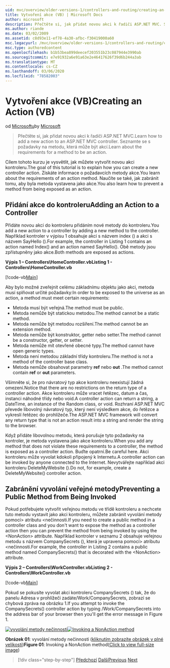 ```yaml
---
uid: mvc/overview/older-versions-1/controllers-and-routing/creating-an-action-vb
title: Vytvoření akce (VB) | Microsoft Docs
author: microsoft
description: Přečtěte si, jak přidat novou akci k řadiči ASP.NET MVC. Seznamte se s požadavky na metodu, která může být akcí.
ms.author: riande
ms.date: 03/02/2009
ms.assetid: c8d93e11-ef78-4a30-afbc-f30419000a60
msc.legacyurl: /mvc/overview/older-versions-1/controllers-and-routing/creating-an-action-vb
msc.type: authoredcontent
ms.openlocfilehash: b1b53bea899deecef203551b23c087944e3990ab
ms.sourcegitcommit: e7e91932a6e91a63e2e46417626f39d6b244a3ab
ms.translationtype: MT
ms.contentlocale: cs-CZ
ms.lasthandoff: 03/06/2020
ms.locfileid: "78582003"
---
```

# <a name="creating-an-action-vb"></a><span data-ttu-id="95841-104">Vytvoření akce (VB)</span><span class="sxs-lookup"><span data-stu-id="95841-104">Creating an Action (VB)</span></span>

<span data-ttu-id="95841-105">od [Microsoftu](https://github.com/microsoft)</span><span class="sxs-lookup"><span data-stu-id="95841-105">by [Microsoft](https://github.com/microsoft)</span></span>

> <span data-ttu-id="95841-106">Přečtěte si, jak přidat novou akci k řadiči ASP.NET MVC.</span><span class="sxs-lookup"><span data-stu-id="95841-106">Learn how to add a new action to an ASP.NET MVC controller.</span></span> <span data-ttu-id="95841-107">Seznamte se s požadavky na metodu, která může být akcí.</span><span class="sxs-lookup"><span data-stu-id="95841-107">Learn about the requirements for a method to be an action.</span></span>

<span data-ttu-id="95841-108">Cílem tohoto kurzu je vysvětlit, jak můžete vytvořit novou akci kontroleru.</span><span class="sxs-lookup"><span data-stu-id="95841-108">The goal of this tutorial is to explain how you can create a new controller action.</span></span> <span data-ttu-id="95841-109">Získáte informace o požadavcích metody akce.</span><span class="sxs-lookup"><span data-stu-id="95841-109">You learn about the requirements of an action method.</span></span> <span data-ttu-id="95841-110">Naučíte se také, jak zabránit tomu, aby byla metoda vystavena jako akce.</span><span class="sxs-lookup"><span data-stu-id="95841-110">You also learn how to prevent a method from being exposed as an action.</span></span>

## <a name="adding-an-action-to-a-controller"></a><span data-ttu-id="95841-111">Přidání akce do kontroleru</span><span class="sxs-lookup"><span data-stu-id="95841-111">Adding an Action to a Controller</span></span>

<span data-ttu-id="95841-112">Přidáte novou akci do kontroleru přidáním nové metody do kontroleru.</span><span class="sxs-lookup"><span data-stu-id="95841-112">You add a new action to a controller by adding a new method to the controller.</span></span> <span data-ttu-id="95841-113">Například kontroler v výpisu 1 obsahuje akci s názvem index () a akci s názvem SayHello ().</span><span class="sxs-lookup"><span data-stu-id="95841-113">For example, the controller in Listing 1 contains an action named Index() and an action named SayHello().</span></span> <span data-ttu-id="95841-114">Obě metody jsou zpřístupněny jako akce.</span><span class="sxs-lookup"><span data-stu-id="95841-114">Both methods are exposed as actions.</span></span>

<span data-ttu-id="95841-115">**Výpis 1 – Controllers\HomeController.vb**</span><span class="sxs-lookup"><span data-stu-id="95841-115">**Listing 1 - Controllers\HomeController.vb**</span></span>

[!code-vb[Main](creating-an-action-vb/samples/sample1.vb)]

<span data-ttu-id="95841-116">Aby bylo možné zveřejnit celému základnímu objektu jako akci, metoda musí splňovat určité požadavky:</span><span class="sxs-lookup"><span data-stu-id="95841-116">In order to be exposed to the universe as an action, a method must meet certain requirements:</span></span>

- <span data-ttu-id="95841-117">Metoda musí být veřejná.</span><span class="sxs-lookup"><span data-stu-id="95841-117">The method must be public.</span></span>
- <span data-ttu-id="95841-118">Metoda nemůže být statickou metodou.</span><span class="sxs-lookup"><span data-stu-id="95841-118">The method cannot be a static method.</span></span>
- <span data-ttu-id="95841-119">Metoda nemůže být metodou rozšíření.</span><span class="sxs-lookup"><span data-stu-id="95841-119">The method cannot be an extension method.</span></span>
- <span data-ttu-id="95841-120">Metoda nemůže být konstruktor, getter nebo setter.</span><span class="sxs-lookup"><span data-stu-id="95841-120">The method cannot be a constructor, getter, or setter.</span></span>
- <span data-ttu-id="95841-121">Metoda nemůže mít otevřené obecné typy.</span><span class="sxs-lookup"><span data-stu-id="95841-121">The method cannot have open generic types.</span></span>
- <span data-ttu-id="95841-122">Metoda není metodou základní třídy kontroleru.</span><span class="sxs-lookup"><span data-stu-id="95841-122">The method is not a method of the controller base class.</span></span>
- <span data-ttu-id="95841-123">Metoda nemůže obsahovat parametry **ref** nebo **out** .</span><span class="sxs-lookup"><span data-stu-id="95841-123">The method cannot contain **ref** or **out** parameters.</span></span>

<span data-ttu-id="95841-124">Všimněte si, že pro návratový typ akce kontroleru neexistují žádná omezení.</span><span class="sxs-lookup"><span data-stu-id="95841-124">Notice that there are no restrictions on the return type of a controller action.</span></span> <span data-ttu-id="95841-125">Akce kontroleru může vracet řetězec, datum a čas, instanci náhodné třídy nebo void.</span><span class="sxs-lookup"><span data-stu-id="95841-125">A controller action can return a string, a DateTime, an instance of the Random class, or void.</span></span> <span data-ttu-id="95841-126">Rozhraní ASP.NET MVC převede libovolný návratový typ, který není výsledkem akce, do řetězce a vykreslí řetězec do prohlížeče.</span><span class="sxs-lookup"><span data-stu-id="95841-126">The ASP.NET MVC framework will convert any return type that is not an action result into a string and render the string to the browser.</span></span>

<span data-ttu-id="95841-127">Když přidáte libovolnou metodu, která porušuje tyto požadavky na kontroler, je metoda vystavena jako akce kontroleru.</span><span class="sxs-lookup"><span data-stu-id="95841-127">When you add any method that does not violate these requirements to a controller, the method is exposed as a controller action.</span></span> <span data-ttu-id="95841-128">Buďte opatrní.</span><span class="sxs-lookup"><span data-stu-id="95841-128">Be careful here.</span></span> <span data-ttu-id="95841-129">Akci kontroleru může vyvolat kdokoli připojený k Internetu.</span><span class="sxs-lookup"><span data-stu-id="95841-129">A controller action can be invoked by anyone connected to the Internet.</span></span> <span data-ttu-id="95841-130">Nevytvářejte například akci kontroleru DeleteMyWebsite ().</span><span class="sxs-lookup"><span data-stu-id="95841-130">Do not, for example, create a DeleteMyWebsite() controller action.</span></span>

## <a name="preventing-a-public-method-from-being-invoked"></a><span data-ttu-id="95841-131">Zabránění vyvolání veřejné metody</span><span class="sxs-lookup"><span data-stu-id="95841-131">Preventing a Public Method from Being Invoked</span></span>

<span data-ttu-id="95841-132">Pokud potřebujete vytvořit veřejnou metodu ve třídě kontroleru a nechcete tuto metodu vystavit jako akci kontroleru, můžete zabránit vyvolání metody pomocí&gt; atributu &lt;nečinnosti.</span><span class="sxs-lookup"><span data-stu-id="95841-132">If you need to create a public method in a controller class and you don't want to expose the method as a controller action then you can prevent the method from being invoked by using the &lt;NonAction&gt; attribute.</span></span> <span data-ttu-id="95841-133">Například kontroler v seznamu 2 obsahuje veřejnou metodu s názvem CompanySecrets (), která je upravena pomocí&gt; atributu &lt;nečinnosti.</span><span class="sxs-lookup"><span data-stu-id="95841-133">For example, the controller in Listing 2 contains a public method named CompanySecrets() that is decorated with the &lt;NonAction&gt; attribute.</span></span>

<span data-ttu-id="95841-134">**Výpis 2 – Controllers\WorkController.vb**</span><span class="sxs-lookup"><span data-stu-id="95841-134">**Listing 2 - Controllers\WorkController.vb**</span></span>

[!code-vb[Main](creating-an-action-vb/samples/sample2.vb)]

<span data-ttu-id="95841-135">Pokud se pokusíte vyvolat akci kontroleru CompanySecrets () tak, že do panelu Adresa v prohlížeči zadáte/Work/CompanySecrets, zobrazí se chybová zpráva na obrázku 1.</span><span class="sxs-lookup"><span data-stu-id="95841-135">If you attempt to invoke the CompanySecrets() controller action by typing /Work/CompanySecrets into the address bar of your browser then you'll get the error message in Figure 1.</span></span>

<span data-ttu-id="95841-136">[![vyvolání metody nečinnosti](creating-an-action-vb/_static/image1.jpg)](creating-an-action-vb/_static/image1.png)</span><span class="sxs-lookup"><span data-stu-id="95841-136">[![Invoking a NonAction method](creating-an-action-vb/_static/image1.jpg)](creating-an-action-vb/_static/image1.png)</span></span>

<span data-ttu-id="95841-137">**Obrázek 01**: vyvolání metody nečinnosti ([kliknutím zobrazíte obrázek v plné velikosti](creating-an-action-vb/_static/image2.png))</span><span class="sxs-lookup"><span data-stu-id="95841-137">**Figure 01**: Invoking a NonAction method([Click to view full-size image](creating-an-action-vb/_static/image2.png))</span></span>

> [!div class="step-by-step"]
> <span data-ttu-id="95841-138">[Předchozí](creating-a-controller-vb.md)
> [Další](aspnet-mvc-controllers-overview-cs.md)</span><span class="sxs-lookup"><span data-stu-id="95841-138">[Previous](creating-a-controller-vb.md)
[Next](aspnet-mvc-controllers-overview-cs.md)</span></span>
